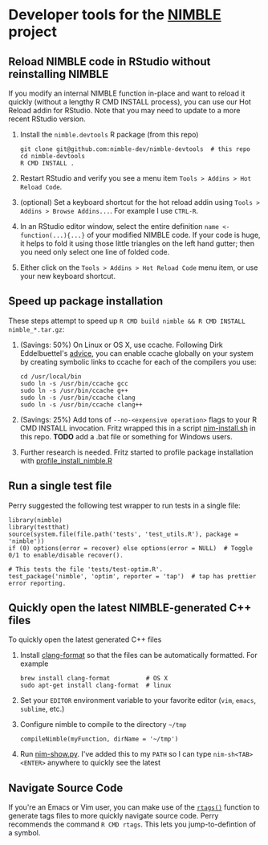# Developer tools for the [NIMBLE](http://r-nimble.org) project

## Reload NIMBLE code in RStudio without reinstalling NIMBLE

If you modify an internal NIMBLE function in-place and want to reload it quickly
(without a lengthy R CMD INSTALL process), you can use our Hot Reload addin for
RStudio.
Note that you may need to update to a more recent RStudio version.

1.  Install the `nimble.devtools` R package (from this repo)

    ```{sh}
    git clone git@github.com:nimble-dev/nimble-devtools  # this repo
    cd nimble-devtools
    R CMD INSTALL .
    ```

2.  Restart RStudio and verify you see a menu item
    `Tools > Addins > Hot Reload Code`.

3.  (optional) Set a keyboard shortcut for the hot reload addin using
    `Tools > Addins > Browse Addins...`. For example I use `CTRL-R`.

4.  In an RStudio editor window, select the entire definition
    `name <- function(...){...}` of your modified NIMBLE code. If your code is
    huge, it helps to fold it using those little triangles on the left hand
    gutter; then you need only select one line of folded code.

5.  Either click on the `Tools > Addins > Hot Reload Code` menu item, or use
    your new keyboard shortcut.

## Speed up package installation

These steps attempt to speed up `R CMD build nimble && R CMD INSTALL nimble_*.tar.gz`:

1.  (Savings: 50%) On Linux or OS X, use ccache.
    Following Dirk Eddelbuettel's [advice](http://stackoverflow.com/questions/13929514/how-to-enable-ccache-on-linux), you can enable ccache globally on your system by creating symbolic links to ccache for each of the compilers you use: 

    ```{sh}
    cd /usr/local/bin
    sudo ln -s /usr/bin/ccache gcc
    sudo ln -s /usr/bin/ccache g++
    sudo ln -s /usr/bin/ccache clang
    sudo ln -s /usr/bin/ccache clang++
    ```

2.  (Savings: 25%) Add tons of `--no-<expensive operation>` flags to your R CMD INSTALL invocation.
     Fritz wrapped this in a script [nim-install.sh](nim-install.sh) in this repo.
     **TODO** add a .bat file or something for Windows users.
     
3.  Further research is needed. Fritz started to profile package installation with [profile_install_nimble.R](profile_install_nimble.R)

## Run a single test file

Perry suggested the following test wrapper to run tests in a single file:

```{r}
library(nimble)
library(testthat)
source(system.file(file.path('tests', 'test_utils.R'), package = 'nimble'))
if (0) options(error = recover) else options(error = NULL)  # Toggle 0/1 to enable/disable recover().

# This tests the file 'tests/test-optim.R'.
test_package('nimble', 'optim', reporter = 'tap')  # tap has prettier error reporting.
```

## Quickly open the latest NIMBLE-generated C++ files

To quickly open the latest generated C++ files

1.  Install [clang-format](https://clang.llvm.org/docs/ClangFormat.html)
    so that the files can be automatically formatted. For example

    ```{bash}
    brew install clang-format          # OS X
    sudo apt-get install clang-format  # linux
    ```

2.  Set your `EDITOR` environment variable to your favorite editor
    (`vim`, `emacs`, `sublime`, etc.)

3.  Configure nimble to compile to the directory `~/tmp`

    ```{r}
    compileNimble(myFunction, dirName = '~/tmp')
    ```

4.  Run [nim-show.py](nim-show.py).
    I've added this to my `PATH` so I can type `nim-sh<TAB><ENTER>`
    anywhere to quickly see the latest 

## Navigate Source Code

If you're an Emacs or Vim user, you can make use of the [`rtags()`](https://www.rdocumentation.org/packages/utils/versions/3.3.2/topics/rtags) function to generate tags files to more quickly navigate source code.
Perry recommends the command `R CMD rtags`.
This lets you jump-to-defintion of a symbol.
